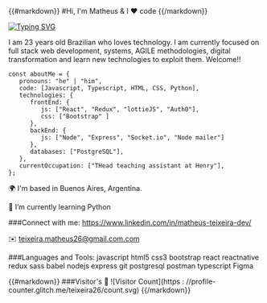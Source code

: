 <div>
   {{#markdown}}
    #Hi, I'm Matheus & I ❤️ code
   {{/markdown}}
</div>


[![Typing SVG](https://readme-typing-svg.herokuapp.com?font=&size=34&duration=3000&color=F7951A&background=FFFFFF&center=true&vCenter=true&width=800&height=200&lines=Full-Stack+Developer;Back-End+Developer;Front-End+Developer;Always+learning+new+things)](https://git.io/typing-svg)



I am 23 years old Brazilian who loves technology. I am currently focused on full stack web development, systems, AGILE methodologies, digital transformation and learn new technologies to exploit them. Welcome!!

```
const aboutMe = {
   pronouns: "he" | "him",
   code: [Javascript, Typescript, HTML, CSS, Python],
   technologies: {
      frontEnd: {
         js: ["React", "Redux", "lottieJS", "Auth0"],
         css: ["Bootstrap" ]
      },
      backEnd: {
         js: ["Node", "Express", "Socket.io", "Node mailer"]
      },
      databases: ["PostgreSQL"],
   },
   currentOccupation: ["THead teaching assistant at Henry"],
};
```

🌍  I'm based in Buenos Aires, Argentina.

🧠 I’m currently learning Python




###Connect with me:
https://www.linkedin.com/in/matheus-teixeira-dev/

✉️ teixeira.matheus26@gmail.com.com

###Languages and Tools:
javascript html5 css3 bootstrap react reactnative redux sass babel nodejs express git postgresql postman typescript Figma


<div>
   {{#markdown}}
   ###Visitor's 👀
   ![Visitor Count](https : //profile-counter.glitch.me/teixeira26/count.svg)
   {{/markdown}}
</div>


